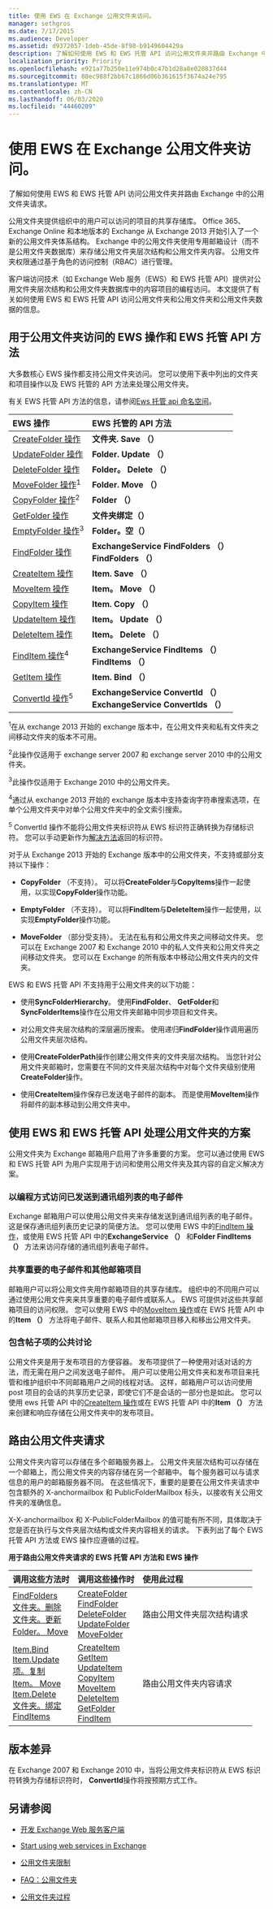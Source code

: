 ```yaml
---
title: 使用 EWS 在 Exchange 公用文件夹访问。
manager: sethgros
ms.date: 7/17/2015
ms.audience: Developer
ms.assetid: d9372057-1deb-45de-8f98-b9149604429a
description: 了解如何使用 EWS 和 EWS 托管 API 访问公用文件夹并路由 Exchange 中的公用文件夹请求。
localization_priority: Priority
ms.openlocfilehash: e921a77b250e11e974b0c47b1d28a8e020837d44
ms.sourcegitcommit: 88ec988f2bb67c1866d06b361615f3674a24e795
ms.translationtype: MT
ms.contentlocale: zh-CN
ms.lasthandoff: 06/03/2020
ms.locfileid: "44460209"
---
```

# <a name="public-folder-access-with-ews-in-exchange"></a>使用 EWS 在 Exchange 公用文件夹访问。

了解如何使用 EWS 和 EWS 托管 API 访问公用文件夹并路由 Exchange 中的公用文件夹请求。
  
公用文件夹提供组织中的用户可以访问的项目的共享存储库。 Office 365、Exchange Online 和本地版本的 Exchange 从 Exchange 2013 开始引入了一个新的公用文件夹体系结构。 Exchange 中的公用文件夹使用专用邮箱设计（而不是公用文件夹数据库）来存储公用文件夹层次结构和公用文件夹内容。 公用文件夹权限通过基于角色的访问控制（RBAC）进行管理。
  
客户端访问技术（如 Exchange Web 服务（EWS）和 EWS 托管 API）提供对公用文件夹层次结构和公用文件夹数据库中的内容项目的编程访问。 本文提供了有关如何使用 EWS 和 EWS 托管 API 访问公用文件夹和公用文件夹和公用文件夹数据的信息。 
  
## <a name="ews-operations-and-ews-managed-api-methods-for-public-folder-access"></a>用于公用文件夹访问的 EWS 操作和 EWS 托管 API 方法
<a name="bk_functionality"> </a>

大多数核心 EWS 操作都支持公用文件夹访问。 您可以使用下表中列出的文件夹和项目操作以及 EWS 托管的 API 方法来处理公用文件夹。
  
有关 EWS 托管 API 方法的信息，请参阅[Ews 托管 api 命名空间](https://msdn.microsoft.com/library/jj220535%28v=exchg.80%29.aspx)。
  
|**EWS 操作**|**EWS 托管的 API 方法**|
|:-----|:-----|
|[CreateFolder 操作](https://msdn.microsoft.com/library/6f6c334c-b190-4e55-8f0a-38f2a018d1b3%28Office.15%29.aspx) <br/> |**文件夹. Save （）** <br/> |
|[UpdateFolder 操作](https://msdn.microsoft.com/library/3494c996-b834-4813-b1ca-d99642d8b4e7%28Office.15%29.aspx) <br/> |**Folder. Update （）** <br/> |
|[DeleteFolder 操作](https://msdn.microsoft.com/library/b0f92682-4895-4bcf-a4a1-e4c2e8403979%28Office.15%29.aspx) <br/> |**Folder。 Delete （）** <br/> |
|[MoveFolder 操作](https://msdn.microsoft.com/library/c7233966-6c87-4a14-8156-b1610760176d%28Office.15%29.aspx)<sup>1</sup> <br/> |**Folder. Move （）** <br/> |
|[CopyFolder 操作](https://msdn.microsoft.com/library/c7ea0d68-9793-4144-b378-d99536776db9%28Office.15%29.aspx)<sup>2</sup> <br/> |**Folder （）** <br/> |
|[GetFolder 操作](https://msdn.microsoft.com/library/355bcf93-dc71-4493-b177-622afac5fdb9%28Office.15%29.aspx) <br/> |**文件夹绑定（）** <br/> |
|[EmptyFolder 操作](https://msdn.microsoft.com/library/98161486-e2f2-480f-8d5d-708ba81b208a%28Office.15%29.aspx)<sup>3</sup> <br/> |**Folder。空（）** <br/> |
|[FindFolder 操作](https://msdn.microsoft.com/library/7a9855aa-06cc-45ba-ad2a-645c15b7d031%28Office.15%29.aspx) <br/> |**ExchangeService FindFolders （）** <br/> **FindFolders （）** <br/> |
|[CreateItem 操作](https://msdn.microsoft.com/library/78a52120-f1d0-4ed7-8748-436e554f75b6%28Office.15%29.aspx) <br/> |**Item. Save （）** <br/> |
|[MoveItem 操作](https://msdn.microsoft.com/library/dcf40fa7-7796-4a5c-bf5b-7a509a18d208%28Office.15%29.aspx) <br/> |**Item。 Move （）** <br/> |
|[CopyItem 操作](https://msdn.microsoft.com/library/bcc68f9e-d511-4c29-bba6-ed535524624a%28Office.15%29.aspx) <br/> |**Item. Copy （）** <br/> |
|[UpdateItem 操作](https://msdn.microsoft.com/library/5d027523-e0bc-4da2-b60b-0cb9fc1fdfe4%28Office.15%29.aspx) <br/> |**Item。 Update （）** <br/> |
|[DeleteItem 操作](https://msdn.microsoft.com/library/3e26c416-fa12-476e-bfd2-5c1f4bb7b348%28Office.15%29.aspx) <br/> |**Item。 Delete （）** <br/> |
|[FindItem 操作](https://msdn.microsoft.com/library/ebad6aae-16e7-44de-ae63-a95b24539729%28Office.15%29.aspx)<sup>4</sup> <br/> |**ExchangeService FindItems （）** <br/> **FindItems （）** <br/> |
|[GetItem 操作](https://msdn.microsoft.com/library/e3590b8b-c2a7-4dad-a014-6360197b68e4%28Office.15%29.aspx) <br/> |**Item. Bind （）** <br/> |
|[ConvertId 操作](https://msdn.microsoft.com/library/47d96cf6-9e2f-4fc0-9682-7258d3fbf918%28Office.15%29.aspx)<sup>5</sup> <br/> |**ExchangeService ConvertId （）** <br/> **ExchangeService ConvertIds （）** <br/> |
   
<sup>1</sup>在从 exchange 2013 开始的 exchange 版本中，在公用文件夹和私有文件夹之间移动文件夹的版本不可用。 
  
<sup>2</sup>此操作仅适用于 exchange server 2007 和 exchange server 2010 中的公用文件夹。 
  
<sup>3</sup>此操作仅适用于 Exchange 2010 中的公用文件夹。 
  
<sup>4</sup>通过从 exchange 2013 开始的 exchange 版本中支持查询字符串搜索选项，在单个公用文件夹中对单个公用文件夹中的全文索引搜索。 
  
<sup>5</sup> ConvertId 操作不能将公用文件夹标识符从 EWS 标识符正确转换为存储标识符。 您可以手动更新作为[解决方法](https://msdn.microsoft.com/library/47d96cf6-9e2f-4fc0-9682-7258d3fbf918%28Office.15%29.aspx#bk_usingConvertId)返回的标识符。
  
对于从 Exchange 2013 开始的 Exchange 版本中的公用文件夹，不支持或部分支持以下操作：
  
- **CopyFolder** （不支持）。 可以将**CreateFolder**与**CopyItems**操作一起使用，以实现**CopyFolder**操作功能。 
    
- **EmptyFolder** （不支持）。 可以将**FindItem**与**DeleteItem**操作一起使用，以实现**EmptyFolder**操作功能。 
    
- **MoveFolder** （部分受支持）。 无法在私有和公用文件夹之间移动文件夹。 您可以在 Exchange 2007 和 Exchange 2010 中的私人文件夹和公用文件夹之间移动文件夹。 您可以在 Exchange 的所有版本中移动公用文件夹内的文件夹。 
    
EWS 和 EWS 托管 API 不支持用于公用文件夹的以下功能：
  
- 使用**SyncFolderHierarchy**。 使用**FindFolder**、 **GetFolder**和**SyncFolderItems**操作在公用文件夹邮箱中同步项目和文件夹。 
    
- 对公用文件夹层次结构的深层遍历搜索。 使用递归**FindFolder**操作调用遍历公用文件夹层次结构。 
    
- 使用**CreateFolderPath**操作创建公用文件夹的文件夹层次结构。 当您针对公用文件夹邮箱时，您需要在不同的文件夹层次结构中对每个文件夹级别使用**CreateFolder**操作。 
    
- 使用**CreateItem**操作保存已发送电子邮件的副本。 而是使用**MoveItem**操作将邮件的副本移动到公用文件夹中。 
    
## <a name="scenarios-for-using-ews-and-the-ews-managed-api-to-work-with-public-folders"></a>使用 EWS 和 EWS 托管 API 处理公用文件夹的方案
<a name="bk_scenarios"> </a>

公用文件夹为 Exchange 邮箱用户启用了许多重要的方案。 您可以通过使用 EWS 和 EWS 托管 API 为用户实现用于访问和使用公用文件夹及其内容的自定义解决方案。 
  
### <a name="programmatically-access-email-messages-that-have-been-sent-to-distribution-lists"></a>以编程方式访问已发送到通讯组列表的电子邮件

Exchange 邮箱用户可以使用公用文件夹来存储发送到通讯组列表的电子邮件。 这是保存通讯组列表历史记录的简便方法。 您可以使用 EWS 中的[FindItem 操作](https://msdn.microsoft.com/library/ebad6aae-16e7-44de-ae63-a95b24539729%28Office.15%29.aspx)，或使用 EWS 托管 API 中的**ExchangeService （）** 和**Folder FindItems （）** 方法来访问存储的通讯组列表电子邮件。 
  
### <a name="share-important-email-messages-and-other-mailbox-items"></a>共享重要的电子邮件和其他邮箱项目

邮箱用户可以将公用文件夹用作邮箱项目的共享存储库。 组织中的不同用户可以通过使用公用文件夹来共享重要的电子邮件或联系人。 EWS 可提供对这些共享邮箱项目的访问权限。 您可以使用 EWS 中的[MoveItem 操作](https://msdn.microsoft.com/library/dcf40fa7-7796-4a5c-bf5b-7a509a18d208%28Office.15%29.aspx)或在 EWS 托管 API 中的**Item （）** 方法将电子邮件、联系人和其他邮箱项目移入和移出公用文件夹。 
  
### <a name="public-discussions-with-post-items"></a>包含帖子项的公共讨论

公用文件夹是用于发布项目的方便容器。 发布项提供了一种使用对话对话的方法，而无需在用户之间发送电子邮件。 用户可以使用公用文件夹和发布项目来托管和维护组织中不同邮箱用户之间的线程对话。 这样，邮箱用户可以访问使用 post 项目的会话的共享历史记录，即使它们不是会话的一部分也是如此。 您可以使用 ews 托管 API 中的[CreateItem 操作](https://msdn.microsoft.com/library/78a52120-f1d0-4ed7-8748-436e554f75b6%28Office.15%29.aspx)或在 EWS 托管 API 中的**Item （）** 方法来创建和响应存储在公用文件夹中的发布项目。 
  
## <a name="routing-public-folder-requests"></a>路由公用文件夹请求
<a name="bk_routing"> </a>

公用文件夹内容可以存储在多个邮箱服务器上。 公用文件夹层次结构可以存储在一个邮箱上，而公用文件夹的内容存储在另一个邮箱中。 每个服务器可以与请求信息的用户的邮箱服务器不同。 在这些情况下，重要的是要在公用文件夹请求中包含额外的 X-anchormailbox 和 PublicFolderMailbox 标头，以接收有关公用文件夹的准确信息。
  
X-X-anchormailbox 和 X-PublicFolderMailbox 的值可能有所不同，具体取决于您是否在执行与文件夹层次结构或文件夹内容相关的请求。 下表列出了每个 EWS 托管 API 方法或 EWS 操作应遵循的过程。
  
**用于路由公用文件夹请求的 EWS 托管 API 方法和 EWS 操作**

|**调用这些方法时**|**调用这些操作时**|**使用此过程**|
|:-----|:-----|:-----|
|[FindFolders](https://msdn.microsoft.com/library/microsoft.exchange.webservices.data.folder.findfolders%28v=exchg.80%29.aspx) <br/> [文件夹。删除](https://msdn.microsoft.com/library/microsoft.exchange.webservices.data.folder.delete%28v=exchg.80%29.aspx) <br/> [文件夹。更新](https://msdn.microsoft.com/library/microsoft.exchange.webservices.data.folder.update%28v=exchg.80%29.aspx) <br/> [Folder。 Move](https://msdn.microsoft.com/library/microsoft.exchange.webservices.data.folder.move%28v=exchg.80%29.aspx) <br/> |[CreateFolder](https://msdn.microsoft.com/library/6f6c334c-b190-4e55-8f0a-38f2a018d1b3%28Office.15%29.aspx) <br/> [FindFolder](https://msdn.microsoft.com/library/7a9855aa-06cc-45ba-ad2a-645c15b7d031%28Office.15%29.aspx) <br/> [DeleteFolder](https://msdn.microsoft.com/library/b0f92682-4895-4bcf-a4a1-e4c2e8403979%28Office.15%29.aspx) <br/> [UpdateFolder](https://msdn.microsoft.com/library/3494c996-b834-4813-b1ca-d99642d8b4e7%28Office.15%29.aspx) <br/> [MoveFolder](https://msdn.microsoft.com/library/c7233966-6c87-4a14-8156-b1610760176d%28Office.15%29.aspx) <br/> |路由公用文件夹层次结构请求  <br/> |
|[Item.Bind](https://msdn.microsoft.com/library/microsoft.exchange.webservices.data.item.bind%28v=exchg.80%29.aspx) <br/> [Item.Update](https://msdn.microsoft.com/library/microsoft.exchange.webservices.data.item.update%28v=exchg.80%29.aspx) <br/> [项。复制](https://msdn.microsoft.com/library/microsoft.exchange.webservices.data.item.copy%28v=exchg.80%29.aspx) <br/> [Item。 Move](https://msdn.microsoft.com/library/microsoft.exchange.webservices.data.item.move%28v=exchg.80%29.aspx) <br/> [Item.Delete](https://msdn.microsoft.com/library/microsoft.exchange.webservices.data.item.delete%28v=exchg.80%29.aspx) <br/> [文件夹。绑定](https://msdn.microsoft.com/library/microsoft.exchange.webservices.data.folder.bind%28v=exchg.80%29.aspx) <br/> [FindItems](https://msdn.microsoft.com/library/microsoft.exchange.webservices.data.folder.finditems%28v=exchg.80%29.aspx) <br/> |[CreateItem](https://msdn.microsoft.com/library/78a52120-f1d0-4ed7-8748-436e554f75b6%28Office.15%29.aspx) <br/> [GetItem](https://msdn.microsoft.com/library/e3590b8b-c2a7-4dad-a014-6360197b68e4%28Office.15%29.aspx) <br/> [UpdateItem](https://msdn.microsoft.com/library/5d027523-e0bc-4da2-b60b-0cb9fc1fdfe4%28Office.15%29.aspx) <br/> [CopyItem](https://msdn.microsoft.com/library/bcc68f9e-d511-4c29-bba6-ed535524624a%28Office.15%29.aspx) <br/> [MoveItem](https://msdn.microsoft.com/library/dcf40fa7-7796-4a5c-bf5b-7a509a18d208%28Office.15%29.aspx) <br/> [DeleteItem](../web-service-reference/deleteitem-operation.md) <br/> [GetFolder](https://msdn.microsoft.com/library/355bcf93-dc71-4493-b177-622afac5fdb9%28Office.15%29.aspx) <br/> [FindItem](https://msdn.microsoft.com/library/ebad6aae-16e7-44de-ae63-a95b24539729%28Office.15%29.aspx) <br/> |路由公用文件夹内容请求  <br/> |
   
## <a name="version-differences"></a>版本差异
<a name="VersionDifferences"> </a>

在 Exchange 2007 和 Exchange 2010 中，当将公用文件夹标识符从 EWS 标识符转换为存储标识符时， **ConvertId**操作将按预期方式工作。 
  
## <a name="see-also"></a>另请参阅


- [开发 Exchange Web 服务客户端](develop-web-service-clients-for-exchange.md)
    
- [Start using web services in Exchange](start-using-web-services-in-exchange.md)
    
- [公用文件夹限制](https://technet.microsoft.com/library/dn594582%28v=exchg.150%29.aspx)
    
- [FAQ：公用文件夹](https://technet.microsoft.com/library/jj552408.aspx)
    
- [公用文件夹过程](https://technet.microsoft.com/library/jj657481.aspx)
    

